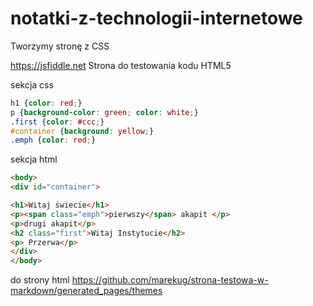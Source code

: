 # notatki-z-technologii-internetowe
Tworzymy stronę z CSS

https://jsfiddle.net
Strona do testowania kodu HTML5

sekcja css
```css
h1 {color: red;}
p {background-color: green; color: white;}
.first {color: #ccc;}
#container {background: yellow;}
.emph {color: red;}
```

sekcja html
```html
<body>
<div id="container">

<h1>Witaj świecie</h1>
<p><span class="emph">pierwszy</span> akapit </p>
<p>drugi akapit</p>
<h2 class="first">Witaj Instytucie</h2>
<p> Przerwa</p>
</div>
</body>
```

do strony html https://github.com/marekug/strona-testowa-w-markdown/generated_pages/themes
